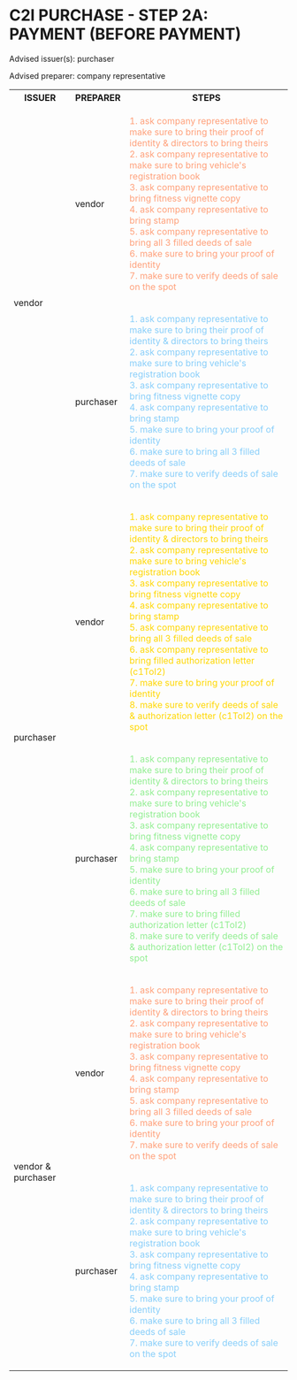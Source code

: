 # C2I PURCHASE - STEP 2A: PAYMENT (BEFORE PAYMENT)

Advised issuer(s): purchaser

Advised preparer: company representative

<table>
  <tr>
    <th>ISSUER</th>
    <th>PREPARER</th>
    <th>STEPS</th>
  </tr>

  <tr>
    <!-- ISSUER: vendor -->
    <!-- PREPARER: vendor -->
    <td rowspan="2">vendor</td>
    <td>vendor</td>
    <td style="color: lightsalmon;">
      <ol style="padding: 0; list-style-position: inside;">
        <li>ask company representative to make sure to bring their proof of identity & directors to bring theirs</li>
        <li>ask company representative to make sure to bring vehicle's registration book</li>
        <li>ask company representative to bring fitness vignette copy</li>
        <li>ask company representative to bring stamp</li>
        <li>ask company representative to bring all 3 filled deeds of sale</li>
        <li>make sure to bring your proof of identity</li>
        <li>make sure to verify deeds of sale on the spot</li>
      </ol>
    </td>
  </tr>
  <tr>
    <!-- ISSUER: vendor -->
    <!-- PREPARER: purchaser -->
    <td>purchaser</td>
    <td style="color: lightskyblue;">
      <ol style="padding: 0; list-style-position: inside;">
        <li>ask company representative to make sure to bring their proof of identity & directors to bring theirs</li>
        <li>ask company representative to make sure to bring vehicle's registration book</li>
        <li>ask company representative to bring fitness vignette copy</li>
        <li>ask company representative to bring stamp</li>
        <li>make sure to bring your proof of identity</li>
        <li>make sure to bring all 3 filled deeds of sale</li>
        <li>make sure to verify deeds of sale on the spot</li>
      </ol>
    </td>
  </tr>

  <tr>
    <!-- ISSUER: purchaser -->
    <!-- PREPARER: vendor -->
    <td rowspan="2">purchaser</td>
    <td>vendor</td>
    <td style="color: gold;">
      <ol style="padding: 0; list-style-position: inside;">
        <li>ask company representative to make sure to bring their proof of identity & directors to bring theirs</li>
        <li>ask company representative to make sure to bring vehicle's registration book</li>
        <li>ask company representative to bring fitness vignette copy</li>
        <li>ask company representative to bring stamp</li>
        <li>ask company representative to bring all 3 filled deeds of sale</li>
        <li>ask company representative to bring filled authorization letter (c1ToI2)</li>
        <li>make sure to bring your proof of identity</li>
        <li>make sure to verify deeds of sale & authorization letter (c1ToI2) on the spot</li>
      </ol>
    </td>
  </tr>
  <tr>
    <!-- ISSUER: purchaser -->
    <!-- PREPARER: purchaser -->
    <td>purchaser</td>
    <td style="color: lightgreen;">
      <ol style="padding: 0; list-style-position: inside;">
        <li>ask company representative to make sure to bring their proof of identity & directors to bring theirs</li>
        <li>ask company representative to make sure to bring vehicle's registration book</li>
        <li>ask company representative to bring fitness vignette copy</li>
        <li>ask company representative to bring stamp</li>
        <li>make sure to bring your proof of identity</li>
        <li>make sure to bring all 3 filled deeds of sale</li>
        <li>make sure to bring filled authorization letter (c1ToI2)</li>
        <li>make sure to verify deeds of sale & authorization letter (c1ToI2) on the spot</li>
      </ol>
    </td>
  </tr>

  <tr>
    <!-- ISSUER: vendor & purchaser -->
    <!-- PREPARER: vendor -->
    <td rowspan="2">vendor & purchaser</td>
    <td>vendor</td>
    <td style="color: lightsalmon;">
      <ol style="padding: 0; list-style-position: inside;">
        <li>ask company representative to make sure to bring their proof of identity & directors to bring theirs</li>
        <li>ask company representative to make sure to bring vehicle's registration book</li>
        <li>ask company representative to bring fitness vignette copy</li>
        <li>ask company representative to bring stamp</li>
        <li>ask company representative to bring all 3 filled deeds of sale</li>
        <li>make sure to bring your proof of identity</li>
        <li>make sure to verify deeds of sale on the spot</li>
      </ol>
    </td>
  </tr>
  <tr>
    <!-- ISSUER: vendor & purchaser -->
    <!-- PREPARER: purchaser -->
    <td>purchaser</td>
    <td style="color: lightskyblue;">
      <ol style="padding: 0; list-style-position: inside;">
        <li>ask company representative to make sure to bring their proof of identity & directors to bring theirs</li>
        <li>ask company representative to make sure to bring vehicle's registration book</li>
        <li>ask company representative to bring fitness vignette copy</li>
        <li>ask company representative to bring stamp</li>
        <li>make sure to bring your proof of identity</li>
        <li>make sure to bring all 3 filled deeds of sale</li>
        <li>make sure to verify deeds of sale on the spot</li>
      </ol>
    </td>
  </tr>
</table>

